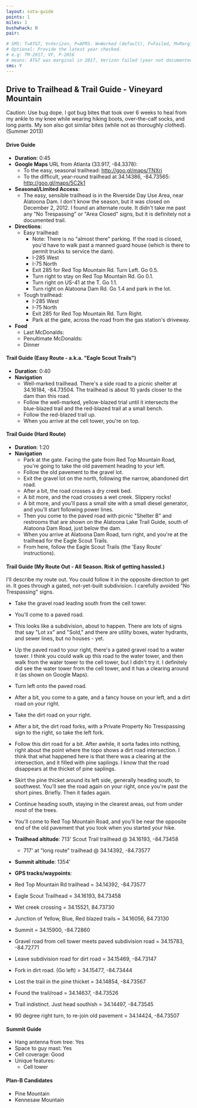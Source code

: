```yaml
---
layout: sota-guide
points: 1
miles: 1
bushwhack: N
pair: 

# SMS: T=AT&T, V=Verizon, P=APRS. W=Worked (default), F=Failed, M=Marginal (some failed).
# Optional: Provide the latest year checked.
# e.g: TM-2017, VF, P-2016
# means: AT&T was marginal in 2017, Verizon failed (year not documented), APRS worked in 2016.
sms: Y
---
```

## Drive to Trailhead & Trail Guide - Vineyard Mountain

Caution: Use bug dope. I got bug bites that took over 6 weeks to heal from my ankle to my knee while wearing hiking boots, over-the-calf socks, and long pants. My son also got similar bites (while not as thoroughly clothed). (Summer 2013)

#### Drive Guide

* **Duration**: 0:45
* **Google Maps** URL from Atlanta (33.917, -84.3378): 
    * To the easy, seasonal trailhead: http://goo.gl/maps/TNXri
    * To the difficult, year-round trailhead at 34.14386, -84.73565: http://goo.gl/maps/5C2k1
* **Seasonal/Limited Access**:
    * The easy, sensible trailhead is in the Riverside Day Use Area, near Alatoona Dam.  I don't know the season, but it was closed on December 2, 2012.  I found an alternate route.  It didn't take me past any "No Trespassing" or "Area Closed" signs, but it is definitely not a documented trail. 
* **Directions**:
    * Easy trailhead:
        * Note: There is no "almost there" parking.  If the road is closed, you'd have to walk past a manned guard house (which is there to permit trucks to service the dam).
        * I-285 West
        * I-75 North
        * Exit 285 for Red Top Mountain Rd.  Turn Left.  Go 0.5.
        * Turn right to stay on Red Top Mountain Rd.  Go 0.1.
        * Turn right on US-41 at the T.  Go 1.1.
        * Turn right on Alatoona Dam Rd.  Go 1.4 and park in the lot.
    * Tough trailhead:
        * I-285 West
        * I-75 North
        * Exit 285 for Red Top Mountain Rd.  Turn Right.
        * Park at the gate, across the road from the gas station's driveway.
* **Food**
    * Last McDonalds: 
    * Penultimate McDonalds: 
    * Dinner

#### Trail Guide (Easy Route - a.k.a. "Eagle Scout Trails")

* **Duration**: 0:40
* **Navigation**
    * Well-marked trailhead.  There's a side road to a picnic shelter at 34.16184, -84.73504.  The trailhead is about 10 yards closer to the dam than this road.
    * Follow the well-marked, yellow-blazed trial until it intersects the blue-blazed trail and the red-blazed trail at a small bench.
    * Follow the red-blazed trail up.
    * When you arrive at the cell tower, you're on top.

#### Trail Guide (Hard Route)

* **Duration**: 1:20
* **Navigation**
    * Park at the gate. Facing the gate from Red Top Mountain Road, you're going to take the old pavement heading to your left.
    * Follow the old pavement to the gravel lot.
    * Exit the gravel lot on the north, following the narrow, abandoned dirt road.
    * After a bit, the road crosses a dry creek bed.
    * A bit more, and the road crosses a wet creek. Slippery rocks!
    * A bit more, and you'll pass a small site with a small diesel generator, and you'll start following power lines.
    * Then you come to the paved road with picnic "Shelter B" and restrooms that are shown on the Alatoona Lake Trail Guide, south of Alatoona Dam Road, just below the dam.
    * When you arrive at Alatoona Dam Road, turn right, and you're at the trailhead for the Eagle Scout Trails.
    * From here, follow the Eagle Scout Trails (the 'Easy Route' instructions).

#### Trail Guide (My Route Out - All Season.  Risk of getting hassled.)

I'll describe my route out. You could follow it in the opposite direction to get in.  It goes through a gated, not-yet-built subdivision.  I carefully avoided "No Trespassing" signs.

* Take the gravel road leading south from the cell tower.
* You'll come to a paved road.
* This looks like a subdivision, about to happen. There are lots of signs that say "Lot xx" and "Sold," and there are utility boxes, water hydrants, and sewer lines, but no houses - yet.
* Up the paved road to your right, there's a gated gravel road to a water tower. I think you could walk up this road to the water tower, and then walk from the water tower to the cell tower, but I didn't try it. I definitely did see the water tower from the cell tower, and it has a clearing around it (as shown on Google Maps).
* Turn left onto the paved road.
* After a bit, you come to a gate, and a fancy house on your left, and a dirt road on your right.
* Take the dirt road on your right.
* After a bit, the dirt road forks, with a Private Property No Tresspassing sign to the right, so take the left fork.
* Follow this dirt road for a bit. After awhile, it sorta fades into nothing, right about the point where the topo shows a dirt road intersection. I think that what happened here is that there was a clearing at the intersection, and it filled with pine saplings. I know that the road disappears at the thicket of pine saplings.
* Skirt the pine thicket around its left side, generally heading south, to southwest. You'll see the road again on your right, once you're past the short pines. Briefly. Then it fades again.
* Continue heading south, staying in the clearest areas, out from under most of the trees.
* You'll come to Red Top Mountain Road, and you'll be near the opposite end of the old pavement that you took when you started your hike.

* **Trailhead altitude**: 713' Scout Trail trailhead @ 34.16193, -84.73458
    * 717' at "long route" trailhead @ 34.14392, -84.73577
* **Summit altitude**: 1354'
* **GPS tracks/waypoints**:

* Red Top Mountain Rd trailhead = 34.14392, -84.73577
* Eagle Scout Trailhead = 34.16193, 84.73458
* Wet creek crossing = 34.15521, 84.73730
* Junction of Yellow, Blue, Red blazed trails = 34.16056, 84.73130
* Summit = 34.15900, -84.72860
* Gravel road from cell tower meets paved subdivision road = 34.15783, -84.72771
* Leave subdivision road for dirt road = 34.15469, -84.73147
* Fork in dirt road. (Go left) = 34.15477, -84.73444
* Lost the trail in the pine thicket = 34.14854, -84.73567
* Found the trail/road = 34.14637, -84.73526
* Trail indistinct. Just head southish = 34.14497, -84.73545
* 90 degree right turn, to re-join old pavement = 34.14424, -84.73507

#### Summit Guide

* Hang antenna from tree: Yes
* Space to guy mast: Yes
* Cell coverage: Good
* Unique features:
    * Cell tower

#### Plan-B Candidates

* Pine Mountain
* Kennesaw Mountain
